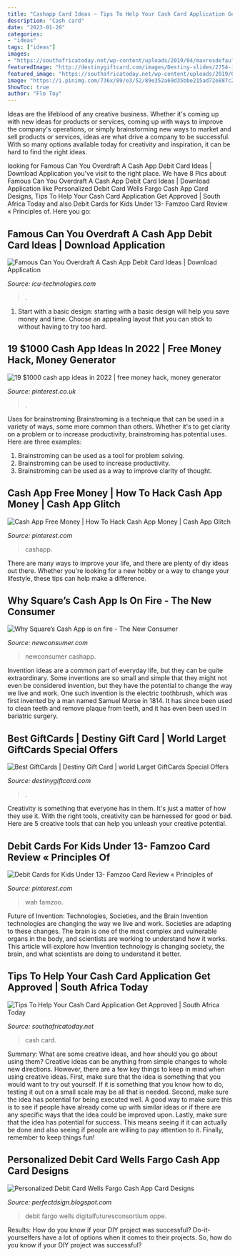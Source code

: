 ```yaml
---
title: "Cashapp Card Ideas ~ Tips To Help Your Cash Card Application Get Approved"
description: "Cash card"
date: "2023-01-20"
categories:
- "ideas"
tags: ["ideas"]
images:
- "https://southafricatoday.net/wp-content/uploads/2019/04/maxresdefault-2.jpg"
featuredImage: "http://destinygiftcard.com/images/Destiny-slides/2754-iPhone12.png"
featured_image: "https://southafricatoday.net/wp-content/uploads/2019/04/maxresdefault-2.jpg"
image: "https://i.pinimg.com/736x/89/e3/52/89e352a69d35bbe215ad72e887c27f0b.jpg"
ShowToc: true
author: "Flo Toy"
---
```



Ideas are the lifeblood of any creative business. Whether it's coming up with new ideas for products or services, coming up with ways to improve the company's operations, or simply brainstorming new ways to market and sell products or services, ideas are what drive a company to be successful. With so many options available today for creativity and inspiration, it can be hard to find the right ideas.

	

		
looking for Famous Can You Overdraft A Cash App Debit Card Ideas | Download Application you've visit to the right place. We have 8 Pics about Famous Can You Overdraft A Cash App Debit Card Ideas | Download Application like Personalized Debit Card Wells Fargo Cash App Card Designs, Tips To Help Your Cash Card Application Get Approved | South Africa Today and also Debit Cards for Kids Under 13- Famzoo Card Review « Principles of. Here you go:
		
    
## Famous Can You Overdraft A Cash App Debit Card Ideas | Download Application

<img loading=lazy src="https://i2.wp.com/origin.walmartmoneycard.com/about-our-products/_jcr_content/root/responsivegrid_1399260420/responsivegrid/layout_container/col2Tile1/content_card/image.coreimg.png/1619797293381/about-our-product---2-cards.png" onerror="this.onerror=null;this.src='https://tse4.mm.bing.net/th?id=OIP.2XPuyFgq2CMzpmIF_jDkPAHaEu&amp;pid=15.1';" alt="Famous Can You Overdraft A Cash App Debit Card Ideas | Download Application">

_Source: icu-technologies.com_

>. 

	

1. Start with a basic design: starting with a basic design will help you save money and time. Choose an appealing layout that you can stick to without having to try too hard.

    
## 19 $1000 Cash App Ideas In 2022 | Free Money Hack, Money Generator

<img loading=lazy src="https://i.pinimg.com/236x/48/04/25/48042539834d3f8d1ad7b56feaf5106d.jpg" onerror="this.onerror=null;this.src='https://tse2.mm.bing.net/th?id=OIP.4gwLB5uOZSSRNeBfN0S6QwDsHY&amp;pid=15.1';" alt="19 $1000 cash app ideas in 2022 | free money hack, money generator">

_Source: pinterest.co.uk_

>. 

	

Uses for brainstroming
Brainstroming is a technique that can be used in a variety of ways, some more common than others. Whether it's to get clarity on a problem or to increase productivity, brainstroming has potential uses. Here are three examples: 

1) Brainstroming can be used as a tool for problem solving.
2) Brainstroming can be used to increase productivity.
3) Brainstroming can be used as a way to improve clarity of thought.

    
## Cash App Free Money | How To Hack Cash App Money | Cash App Glitch

<img loading=lazy src="https://i.pinimg.com/736x/89/e3/52/89e352a69d35bbe215ad72e887c27f0b.jpg" onerror="this.onerror=null;this.src='https://tse2.mm.bing.net/th?id=OIP.NQNQwjtgHg9VwlihzBmv7wHaLG&amp;pid=15.1';" alt="Cash App Free Money | How To Hack Cash App Money | Cash App Glitch">

_Source: pinterest.com_

>cashapp. 

	

There are many ways to improve your life, and there are plenty of diy ideas out there. Whether you're looking for a new hobby or a way to change your lifestyle, these tips can help make a difference.

    
## Why Square’s Cash App Is On Fire - The New Consumer

<img loading=lazy src="https://newconsumer.com/wp-content/uploads/2020/08/square-glow-in-the-dark-cash-card-2000x1125.jpg" onerror="this.onerror=null;this.src='https://tse3.mm.bing.net/th?id=OIP.DryXZuNa7MBMo6ChldyJOwHaEK&amp;pid=15.1';" alt="Why Square’s Cash App is on fire - The New Consumer">

_Source: newconsumer.com_

>newconsumer cashapp. 

	

Invention ideas are a common part of everyday life, but they can be quite extraordinary. Some inventions are so small and simple that they might not even be considered invention, but they have the potential to change the way we live and work. One such invention is the electric toothbrush, which was first invented by a man named Samuel Morse in 1814. It has since been used to clean teeth and remove plaque from teeth, and it has even been used in bariatric surgery.

    
## Best GiftCards | Destiny Gift Card | World Larget GiftCards Special Offers

<img loading=lazy src="http://destinygiftcard.com/images/Destiny-slides/2754-iPhone12.png" onerror="this.onerror=null;this.src='https://tse4.mm.bing.net/th?id=OIP.SgzfSEy95jMpeXNwD67vugHaDk&amp;pid=15.1';" alt="Best GiftCards | Destiny Gift Card | world Larget GiftCards Special Offers">

_Source: destinygiftcard.com_

>. 

	

Creativity is something that everyone has in them. It's just a matter of how they use it. With the right tools, creativity can be harnessed for good or bad. Here are 5 creative tools that can help you unleash your creative potential.

    
## Debit Cards For Kids Under 13- Famzoo Card Review « Principles Of

<img loading=lazy src="https://i.pinimg.com/originals/95/56/51/95565144c1945b787c703674d90395ff.jpg" onerror="this.onerror=null;this.src='https://tse3.mm.bing.net/th?id=OIP.XzwKiPuRrDF9rv8ztrwb7wHaKq&amp;pid=15.1';" alt="Debit Cards for Kids Under 13- Famzoo Card Review « Principles of">

_Source: pinterest.com_

>wah famzoo. 

	

Future of Invention: Technologies, Societies, and the Brain
Invention technologies are changing the way we live and work. Societies are adapting to these changes. The brain is one of the most complex and vulnerable organs in the body, and scientists are working to understand how it works. This article will explore how Invention technology is changing society, the brain, and what scientists are doing to understand it better.

    
## Tips To Help Your Cash Card Application Get Approved | South Africa Today

<img loading=lazy src="https://southafricatoday.net/wp-content/uploads/2019/04/maxresdefault-2.jpg" onerror="this.onerror=null;this.src='https://tse4.mm.bing.net/th?id=OIP.4m2O7mhQ296YwhO2FUL3xAHaEK&amp;pid=15.1';" alt="Tips To Help Your Cash Card Application Get Approved | South Africa Today">

_Source: southafricatoday.net_

>cash card. 

	

Summary: What are some creative ideas, and how should you go about using them?
Creative ideas can be anything from simple changes to whole new directions. However, there are a few key things to keep in mind when using creative ideas. First, make sure that the idea is something that you would want to try out yourself. If it is something that you know how to do, testing it out on a small scale may be all that is needed. Second, make sure the idea has potential for being executed well. A good way to make sure this is to see if people have already come up with similar ideas or if there are any specific ways that the idea could be improved upon. Lastly, make sure that the idea has potential for success. This means seeing if it can actually be done and also seeing if people are willing to pay attention to it. Finally, remember to keep things fun!

    
## Personalized Debit Card Wells Fargo Cash App Card Designs

<img loading=lazy src="https://i.redd.it/cmvzgu9awjd01.jpg" onerror="this.onerror=null;this.src='https://tse2.mm.bing.net/th?id=OIP.efZIVgdGy05w7bfdJJanHgHaHa&amp;pid=15.1';" alt="Personalized Debit Card Wells Fargo Cash App Card Designs">

_Source: perfectdsign.blogspot.com_

>debit fargo wells digitalfuturesconsortium oppe. 

	

Results: How do you know if your DIY project was successful?
Do-it-yourselfers have a lot of options when it comes to their projects. So, how do you know if your DIY project was successful?

